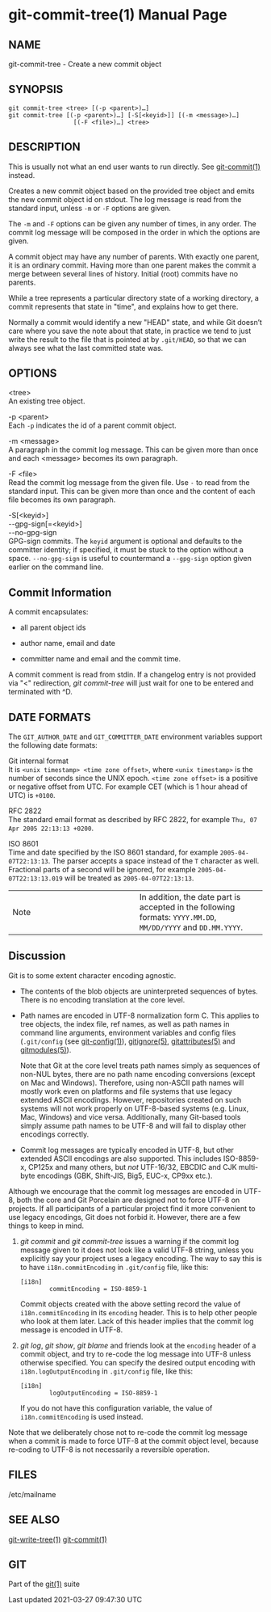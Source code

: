 # git-commit-tree(1) Manual Page

## NAME

git-commit-tree - Create a new commit object

## SYNOPSIS

    git commit-tree <tree> [(-p <parent>)…​]
    git commit-tree [(-p <parent>)…​] [-S[<keyid>]] [(-m <message>)…​]
                      [(-F <file>)…​] <tree>

## DESCRIPTION

This is usually not what an end user wants to run directly. See [git-commit(1)](git-commit.html) instead.

Creates a new commit object based on the provided tree object and emits the new commit object id on stdout. The log message is read from the standard input, unless `-m` or `-F` options are given.

The `-m` and `-F` options can be given any number of times, in any order. The commit log message will be composed in the order in which the options are given.

A commit object may have any number of parents. With exactly one parent, it is an ordinary commit. Having more than one parent makes the commit a merge between several lines of history. Initial (root) commits have no parents.

While a tree represents a particular directory state of a working directory, a commit represents that state in "time", and explains how to get there.

Normally a commit would identify a new "HEAD" state, and while Git doesn’t care where you save the note about that state, in practice we tend to just write the result to the file that is pointed at by `.git/HEAD`, so that we can always see what the last committed state was.

## OPTIONS

&lt;tree&gt;  
An existing tree object.

-p &lt;parent&gt;  
Each `-p` indicates the id of a parent commit object.

-m &lt;message&gt;  
A paragraph in the commit log message. This can be given more than once and each &lt;message&gt; becomes its own paragraph.

-F &lt;file&gt;  
Read the commit log message from the given file. Use `-` to read from the standard input. This can be given more than once and the content of each file becomes its own paragraph.

-S\[&lt;keyid&gt;\]  
--gpg-sign\[=&lt;keyid&gt;\]  
--no-gpg-sign  
GPG-sign commits. The `keyid` argument is optional and defaults to the committer identity; if specified, it must be stuck to the option without a space. `--no-gpg-sign` is useful to countermand a `--gpg-sign` option given earlier on the command line.

## Commit Information

A commit encapsulates:

- all parent object ids

- author name, email and date

- committer name and email and the commit time.

A commit comment is read from stdin. If a changelog entry is not provided via "&lt;" redirection, _git commit-tree_ will just wait for one to be entered and terminated with ^D.

## DATE FORMATS

The `GIT_AUTHOR_DATE` and `GIT_COMMITTER_DATE` environment variables support the following date formats:

Git internal format  
It is `<unix timestamp> <time zone offset>`, where `<unix timestamp>` is the number of seconds since the UNIX epoch. `<time zone offset>` is a positive or negative offset from UTC. For example CET (which is 1 hour ahead of UTC) is `+0100`.

RFC 2822  
The standard email format as described by RFC 2822, for example `Thu, 07 Apr 2005 22:13:13 +0200`.

ISO 8601  
Time and date specified by the ISO 8601 standard, for example `2005-04-07T22:13:13`. The parser accepts a space instead of the `T` character as well. Fractional parts of a second will be ignored, for example `2005-04-07T22:13:13.019` will be treated as `2005-04-07T22:13:13`.

<table><colgroup><col style="width: 50%" /><col style="width: 50%" /></colgroup><tbody><tr class="odd"><td><div class="title">Note</div></td><td>In addition, the date part is accepted in the following formats: <code>YYYY.MM.DD</code>, <code>MM/DD/YYYY</code> and <code>DD.MM.YYYY</code>.</td></tr></tbody></table>

## Discussion

Git is to some extent character encoding agnostic.

- The contents of the blob objects are uninterpreted sequences of bytes. There is no encoding translation at the core level.

- Path names are encoded in UTF-8 normalization form C. This applies to tree objects, the index file, ref names, as well as path names in command line arguments, environment variables and config files (`.git/config` (see [git-config(1)](git-config.html)), [gitignore(5)](gitignore.html), [gitattributes(5)](gitattributes.html) and [gitmodules(5)](gitmodules.html)).

  Note that Git at the core level treats path names simply as sequences of non-NUL bytes, there are no path name encoding conversions (except on Mac and Windows). Therefore, using non-ASCII path names will mostly work even on platforms and file systems that use legacy extended ASCII encodings. However, repositories created on such systems will not work properly on UTF-8-based systems (e.g. Linux, Mac, Windows) and vice versa. Additionally, many Git-based tools simply assume path names to be UTF-8 and will fail to display other encodings correctly.

- Commit log messages are typically encoded in UTF-8, but other extended ASCII encodings are also supported. This includes ISO-8859-x, CP125x and many others, but _not_ UTF-16/32, EBCDIC and CJK multi-byte encodings (GBK, Shift-JIS, Big5, EUC-x, CP9xx etc.).

Although we encourage that the commit log messages are encoded in UTF-8, both the core and Git Porcelain are designed not to force UTF-8 on projects. If all participants of a particular project find it more convenient to use legacy encodings, Git does not forbid it. However, there are a few things to keep in mind.

1.  _git commit_ and _git commit-tree_ issues a warning if the commit log message given to it does not look like a valid UTF-8 string, unless you explicitly say your project uses a legacy encoding. The way to say this is to have `i18n.commitEncoding` in `.git/config` file, like this:

        [i18n]
                commitEncoding = ISO-8859-1

    Commit objects created with the above setting record the value of `i18n.commitEncoding` in its `encoding` header. This is to help other people who look at them later. Lack of this header implies that the commit log message is encoded in UTF-8.

2.  _git log_, _git show_, _git blame_ and friends look at the `encoding` header of a commit object, and try to re-code the log message into UTF-8 unless otherwise specified. You can specify the desired output encoding with `i18n.logOutputEncoding` in `.git/config` file, like this:

        [i18n]
                logOutputEncoding = ISO-8859-1

    If you do not have this configuration variable, the value of `i18n.commitEncoding` is used instead.

Note that we deliberately chose not to re-code the commit log message when a commit is made to force UTF-8 at the commit object level, because re-coding to UTF-8 is not necessarily a reversible operation.

## FILES

/etc/mailname

## SEE ALSO

[git-write-tree(1)](git-write-tree.html) [git-commit(1)](git-commit.html)

## GIT

Part of the [git(1)](git.html) suite

Last updated 2021-03-27 09:47:30 UTC
